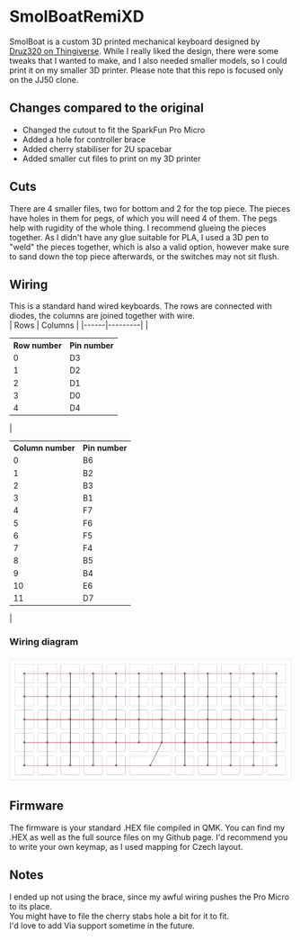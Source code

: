# SmolBoatRemiXD
SmolBoat is a custom 3D printed mechanical keyboard designed by [Druz320 on Thingiverse](https://www.thingiverse.com/thing:3289175).
While I really liked the design, there were some tweaks that I wanted to make, and I also needed smaller models, so I could print it
on my smaller 3D printer. Please note that this repo is focused only on the JJ50 clone.
## Changes compared to the original
- Changed the cutout to fit the SparkFun Pro Micro
- Added a hole for controller brace
- Added cherry stabiliser for 2U spacebar
- Added smaller cut files to print on my 3D printer
## Cuts
There are 4 smaller files, two for bottom and 2 for the top piece. The pieces have holes in them for pegs, of which you will need 4 of them. The pegs help with
rugidity of the whole thing. I recommend glueing the pieces together. As I didn't have any glue suitable for PLA, I used a 3D pen to "weld" the pieces together,
which is also a valid option, however make sure to sand down the top piece afterwards, or the switches may not sit flush.
## Wiring
This is a standard hand wired keyboards. The rows are connected with diodes, the columns are joined together with wire.<br>
| Rows | Columns |
|------|---------|
|<table> <tr><th>Row number</th><th>Pin number</th></tr><tr><td>0</td><td>D3</td></tr><tr><td>1</td><td>D2</td></tr><tr><td>2</td><td>D1</td></tr><tr><td>3</td><td>D0</td></tr><tr><td>4</td><td>D4</td></tr></table>| <table> <tr><th>Column number</th><th>Pin number</th></tr><tr><td>0</td><td>B6</td></tr><tr><td>1</td><td>B2</td></tr><tr><td>2</td><td>B3</td></tr><tr><td>3</td><td>B1</td></tr><tr><td>4</td><td>F7</td></tr><tr><td>5</td><td>F6</td></tr><tr><td>6</td><td>F5</td></tr><tr><td>7</td><td>F4</td></tr><tr><td>8</td><td>B5</td></tr><tr><td>9</td><td>B4</td></tr><tr><td>10</td><td>E6</td></tr><tr><td>11</td><td>D7</td></tr> </table>|
### Wiring diagram
![Wiring diagram](img/diagram.png)
## Firmware
The firmware is your standard .HEX file compiled in QMK. You can find my .HEX as well as the full source files on my Github page. 
I'd recommend you to write your own keymap, as I used mapping for Czech layout.
## Notes
I ended up not using the brace, since my awful wiring pushes the Pro Micro to its place.<br>
You might have to file the cherry stabs hole a bit for it to fit.<br>
I'd love to add Via support sometime in the future.
